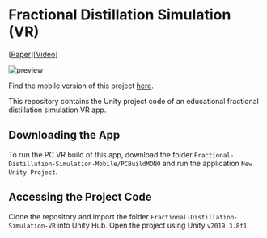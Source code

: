 # Fractional Distillation Simulation (VR)
[[Paper](https://www.sciencedirect.com/science/article/pii/S0098135422004197?via%3Dihub)][[Video]()]

![preview](./media/fractional_distilllation_VR_GIF.gif)

Find the mobile version of this project [here](https://github.com/mynametia/fractional-distillation-VR).

This repository contains the Unity project code of an educational fractional distillation simulation VR app. 

## Downloading the App
To run the PC VR build of this app, download the folder `Fractional-Distillation-Simulation-Mobile/PCBuildMONO` and run the application `New Unity Project`.

## Accessing the Project Code
Clone the repository and import the folder `Fractional-Distillation-Simulation-VR` into Unity Hub. Open the project using Unity `v2019.3.8f1`.

